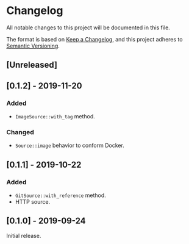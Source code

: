 # Changelog
All notable changes to this project will be documented in this file.

The format is based on [Keep a Changelog](https://keepachangelog.com/en/1.0.0/),
and this project adheres to [Semantic Versioning](https://semver.org/spec/v2.0.0.html).

## [Unreleased]

## [0.1.2] - 2019-11-20
### Added
- `ImageSource::with_tag` method.

### Changed
- `Source::image` behavior to conform Docker.

## [0.1.1] - 2019-10-22
### Added
- `GitSource::with_reference` method.
- HTTP source.

## [0.1.0] - 2019-09-24
Initial release.
